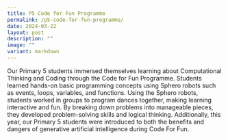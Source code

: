 ```yaml
---
title: P5 Code for Fun Programme
permalink: /p5-code-for-fun-programme/
date: 2024-03-22
layout: post
description: ""
image: ""
variant: markdown
---
```

Our Primary 5 students immersed themselves learning about Computational Thinking and Coding through the Code for Fun Programme. Students learned hands-on basic programming concepts using Sphero robots such as events, loops, variables, and functions. Using the Sphero robots, students worked in groups to program dances together, making learning interactive and fun. By breaking down problems into manageable pieces, they developed problem-solving skills and logical thinking. Additionally, this year, our Primary 5 students were introduced to both the benefits and dangers of generative artificial intelligence during Code For Fun.
<br><br>